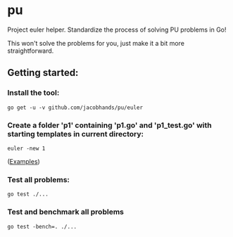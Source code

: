 # pu
Project euler helper. Standardize the process of solving PU problems in Go!

This won't solve the problems for you, just make it a bit more straightforward.

## Getting started:

### Install the tool:

`go get -u -v github.com/jacobhands/pu/euler`

### Create a folder 'p1' containing 'p1.go' and 'p1_test.go' with starting templates in current directory:

`euler -new 1`

([Examples](/example/p0))

### Test all problems:

`go test ./...`

### Test and benchmark all problems

`go test -bench=. ./...`